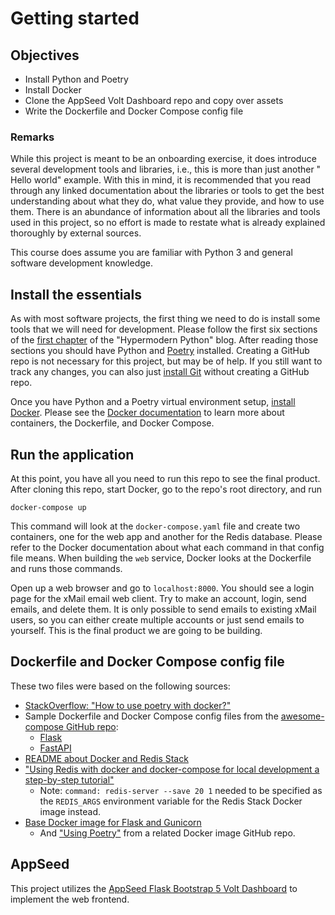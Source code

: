 # Getting started

## Objectives

- Install Python and Poetry
- Install Docker
- Clone the AppSeed Volt Dashboard repo and copy over assets
- Write the Dockerfile and Docker Compose config file

### Remarks

While this project is meant to be an onboarding exercise, it does introduce
several development tools and libraries, i.e., this is more than just another "
Hello world" example. With this in mind, it is recommended that you read through
any linked documentation about the libraries or tools to get the best
understanding about what they do, what value they provide, and how to use them.
There is an abundance of information about all the libraries and tools used in
this project, so no effort is made to restate what is already explained
thoroughly by external sources.

This course does assume you are familiar with Python 3 and general software
development knowledge.

## Install the essentials

As with most software projects, the first thing we need to do is install some
tools that we will need for development. Please follow the first six sections of
the [first chapter](https://cjolowicz.github.io/posts/hypermodern-python-01-setup)
of the "Hypermodern Python" blog. After reading those sections you should have
Python and [Poetry](https://python-poetry.org/docs/) installed. Creating a
GitHub repo is not necessary for this project, but may be of help. If you still
want to track any changes, you can also just [install Git](https://git-scm.com/)
without creating a GitHub repo.

Once you have Python and a Poetry virtual environment
setup, [install Docker](https://www.docker.com/get-started/). Please see
the [Docker documentation](https://docs.docker.com/) to learn more about
containers, the Dockerfile, and Docker Compose.

## Run the application

At this point, you have all you need to run this repo to see the final product.
After cloning this repo, start Docker, go to the repo's root directory, and run

```
docker-compose up
```

This command will look at the `docker-compose.yaml` file and create two
containers, one for the web app and another for the Redis database. Please refer
to the Docker documentation about what each command in that config file means.
When building the `web` service, Docker looks at the Dockerfile and runs those
commands.

Open up a web browser and go to `localhost:8000`. You should see a login page
for the xMail email web client. Try to make an account, login, send emails, and
delete them. It is only possible to send emails to existing xMail users, so you
can either create multiple accounts or just send emails to yourself. This is the
final product we are going to be building.

## Dockerfile and Docker Compose config file

These two files were based on the following sources:

- [StackOverflow: "How to use poetry with docker?"](https://stackoverflow.com/a/72465422)
- Sample Dockerfile and Docker Compose config files from
  the [awesome-compose GitHub repo](https://github.com/docker/awesome-compose):
    - [Flask](https://github.com/docker/awesome-compose/tree/master/flask)
    - [FastAPI](https://github.com/docker/awesome-compose/tree/master/fastapi)
- [README about Docker and Redis Stack](https://github.com/redis-stack/redis-stack/tree/master/envs/dockers)
- ["Using Redis with docker and docker-compose for local development a step-by-step tutorial"](https://geshan.com.np/blog/2022/01/redis-docker/)
    - Note: `command: redis-server --save 20 1` needed to be specified as the
      `REDIS_ARGS` environment variable for the Redis Stack Docker image
      instead.
- [Base Docker image for Flask and Gunicorn](https://github.com/tiangolo/meinheld-gunicorn-flask-docker)
    - And
      ["Using Poetry"](https://github.com/tiangolo/uvicorn-gunicorn-fastapi-docker#using-poetry)
      from a related Docker image GitHub repo.

## AppSeed

This project utilizes
the [AppSeed Flask Bootstrap 5 Volt Dashboard](https://appseed.us/product/volt-dashboard/flask/)
to implement the web frontend.